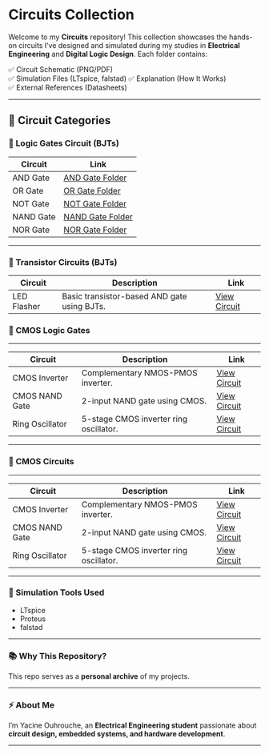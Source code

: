# Circuits Collection

Welcome to my **Circuits** repository! This collection showcases the hands-on circuits I’ve designed and simulated during my studies in **Electrical Engineering** and **Digital Logic Design**. Each folder contains:

✅ Circuit Schematic (PNG/PDF)  
✅ Simulation Files (LTspice, falstad)
✅ Explanation (How It Works)  
✅ External References (Datasheets)  

---

## 📂 Circuit Categories

### 🔗 Logic Gates Circuit (BJTs)

| Circuit |  Link |
|---|---|
| AND Gate | [AND Gate Folder](Logic_Gates/AND_Gate) |
| OR Gate | [OR Gate Folder](Logic_Gates/OR_Gate) |
| NOT Gate | [NOT Gate Folder](Logic_Gates/NOT_Gate) |
| NAND Gate | [NAND Gate Folder](Logic_Gates/NAND_Gate) |
| NOR Gate | [NOR Gate Folder](Logic_Gates/NOR_Gate) |



---

### 🔗 Transistor Circuits (BJTs)

| Circuit | Description | Link |
|---|---|---|
| LED Flasher | Basic transistor-based AND gate using BJTs. | [View Circuit](/Logic_Circuits/LED_Flasher/) |

### 🔗 CMOS Logic Gates

---
| Circuit | Description | Link |
|---|---|---|
| CMOS Inverter | Complementary NMOS-PMOS inverter. | [View Circuit](./CMOS_Circuits/CMOS_Inverter/) |
| CMOS NAND Gate | 2-input NAND gate using CMOS. | [View Circuit](./CMOS_Circuits/CMOS_NAND/) |
| Ring Oscillator | 5-stage CMOS inverter ring oscillator. | [View Circuit](./CMOS_Circuits/CMOS_Ring_Oscillator/) |

---

### 🔗 CMOS Circuits

---
| Circuit | Description | Link |
|---|---|---|
| CMOS Inverter | Complementary NMOS-PMOS inverter. | [View Circuit](./CMOS_Circuits/CMOS_Inverter/) |
| CMOS NAND Gate | 2-input NAND gate using CMOS. | [View Circuit](./CMOS_Circuits/CMOS_NAND/) |
| Ring Oscillator | 5-stage CMOS inverter ring oscillator. | [View Circuit](./CMOS_Circuits/CMOS_Ring_Oscillator/) |

---


### 💾 Simulation Tools Used

- LTspice
- Proteus
- falstad

---

### 📚 Why This Repository?

This repo serves as a **personal archive** of my projects.

---



### ⚡ About Me

I’m Yacine Ouhrouche, an **Electrical Engineering student** passionate about **circuit design, embedded systems, and hardware development**. 


---



